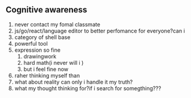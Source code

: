 ## Cognitive awareness

1. never contact my fomal classmate
2. js/go/react/language editor to better perfomance for everyone?can i
3. category of shell base
4. powerful tool
5. expression so fine
   1. drawingwork 
   2. hard math(i never will i )
   3. but i feel fine now
6. raher thinking myself than
7. what about reality can only i handle it my truth?
8. what my thought thinking for?if i search for somegthing???

